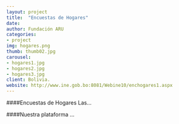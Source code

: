 ```yaml
---
layout: project
title:  "Encuestas de Hogares"
date:   
author: Fundación ARU
categories:
- project
img: hogares.png
thumb: thumb02.jpg
carousel:
- hogares1.jpg
- hogares2.jpg
- hogares3.jpg
client: Bolivia.
website: http://www.ine.gob.bo:8081/Webine10/enchogares1.aspx
---
```

####Encuestas de Hogares
Las...

####Nuestra plataforma
...